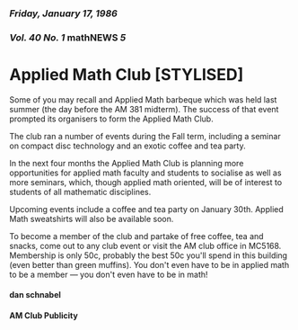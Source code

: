 ### *Friday, January 17, 1986*
### *Vol. 40 No. 1* math**NEWS**  *5*
# Applied Math Club [STYLISED]
Some of you may recall and Applied Math barbeque which was held last summer (the day before the AM 381 midterm). The success of that event prompted its organisers to form the Applied Math Club.

The club ran a number of events during the Fall term, including a seminar on compact disc technology and an exotic coffee and tea party.

In the next four months the Applied Math Club is planning more opportunities for applied math faculty and students to socialise as well as more seminars, which, though applied math oriented, will be of interest to students of all mathematic disciplines.

Upcoming events include a coffee and tea party on January 30th. Applied Math sweatshirts will also be available soon.

To become a member of the club and partake of free coffee, tea and snacks, come out to any club event or visit the AM club office in MC5168. Membership is only 50c, probably the best 50c you'll spend in this building (even better than green muffins). You don't even have to be in applied math to be a member &mdash; you don't even have to be in math!

#### dan schnabel
#### AM Club Publicity
